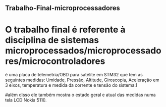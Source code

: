 ## Trabalho-Final-microprocessadores

# O trabalho final é referente à disciplina de sistemas microprocessados/microprocessadores/microcontroladores

é uma placa de telemetria/OBD para satélite em STM32 que tem as seguintes medidas: Umidade, Pressão, Altitude, Giroscopia, Aceleração em 3 eixos, temperatura e medida da corrente e tensão do sistema.1

#além disso ele também mostra o estado geral e atual das medidas numa tela LCD Nokia 5110.
